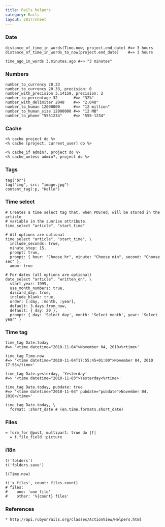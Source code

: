 ```yaml
---
title: Rails helpers
category: Rails
layout: 2017/sheet
---
```


### Date

    distance_of_time_in_words(Time.now, project.end_date) #=> 3 hours
    distance_of_time_in_words_to_now(project.end_date)    #=> 3 hours

    time_ago_in_words 3.minutes.ago #=> "3 minutes"

### Numbers

    number_to_currency 20.33
    number_to_currency 20.33, precision: 0
    number_with_precision 3.14159, precision: 2
    number_to_percentage 32       #=> "32%"
    number_with_delimiter 2048    #=> "2,048"
    number_to_human 12000000      #=> "12 million"
    number_to_human_size 12000000 #=> "12 MB"
    number_to_phone "5551234"     #=> "555-1234"

### Cache

    <% cache project do %>
    <% cache [project, current_user] do %>

    <% cache_if admin?, project do %>
    <% cache_unless admin?, project do %>

### Tags

    tag("br")
    tag("img", src: "image.jpg")
    content_tag(:p, "Hello")

### Time select

    # Creates a time select tag that, when POSTed, will be stored in the article
    # variable in the sunrise attribute.
    time_select "article", "start_time"

    # All options are optional
    time_select "article", "start_time", \
      include_seconds: true,
      minute_step: 15,
      prompt: true,
      prompt: { hour: "Choose hr", minute: "Choose min", second: "Choose sec" },
      ampm: true

    # For dates (all options are optional)
    date_select "article", "written_on", \
      start_year: 1995,
      use_month_numbers: true,
      discard_day: true,
      include_blank: true,
      order: [:day, :month, :year],
      default: 3.days.from_now,
      default: { day: 20 },
      prompt: { day: 'Select day', month: 'Select month', year: 'Select year' }

### Time tag

    time_tag Date.today 
    #=> '<time datetime="2010-11-04">November 04, 2010<%rtime>'

    time_tag Time.now
    #=> '<time datetime="2010-11-04T17:55:45+01:00">November 04, 2010 17:55</time>'

    time_tag Date.yesterday, 'Yesterday'
    #=> '<time datetime="2010-11-03">Yesterday<%rtime>'

    time_tag Date.today, pubdate: true
    #=> '<time datetime="2010-11-04" pubdate="pubdate">November 04, 2010</time>'

    time_tag Date.today, \
      format: :short_date # (en.time.formats.short_date)

### Files

    = form_for @post, multipart: true do |f|
      = f.file_field :picture

### i18n

    t('folders')
    t('folders.save')

    l(Time.now)

    t('x_files', count: files.count)
    # files:
    #    one: 'one file'
    #    other: '%{count} files'

### References

    * http://api.rubyonrails.org/classes/ActionView/Helpers.html
